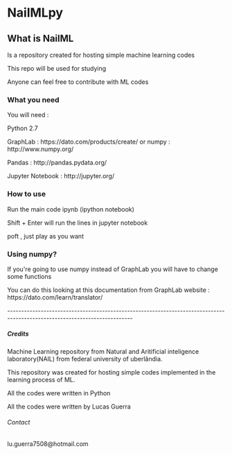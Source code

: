 # NailMLpy
<h2> What is NailML </h2>
<p> Is a repository created for hosting simple machine learning codes
<p> This repo will be used for studying
<p> Anyone can feel free to contribute with ML codes 
<p>

<h3> What you need </h3>
<p> You will need :
<p> Python 2.7
<p> GraphLab : https://dato.com/products/create/ or numpy : http://www.numpy.org/
<p> Pandas : http://pandas.pydata.org/
<p> Jupyter Notebook : http://jupyter.org/

<h3> How to use </h3>
<p> Run the main code ipynb (ipython notebook)
<p> Shift + Enter will run the lines in jupyter notebook
<p> poft , just play as you want


<h3> Using numpy? </h3>
<p> If you're going to use numpy instead of GraphLab you will have to change some functions
<p> You can do this looking at this documentation from GraphLab website : https://dato.com/learn/translator/


<p> ---------------------------------------------------------------------------------------------------------------------------
<h5> Credits </h5>
<p>Machine Learning repository from Natural and Aritificial inteligence laboratory(NAIL) from federal university of uberlândia.
<p> This repository was created for hosting simple codes implemented in the learning process of ML.
<p> All the codes were written in Python 
<p> All the codes were written by Lucas Guerra 
<p>
<h6> Contact </h6>
lu.guerra7508@hotmail.com

